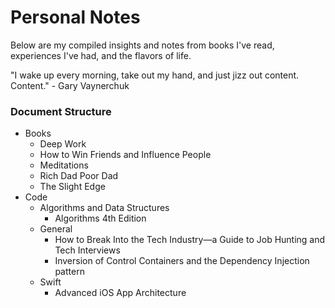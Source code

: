 # Personal Notes

Below are my compiled insights and notes from books I've read, experiences I've had, and the flavors of life.



"I wake up every morning, take out my hand, and just jizz out content. Content." - Gary Vaynerchuk



### Document Structure

- Books
  - Deep Work
  - How to Win Friends and Influence People
  - Meditations
  - Rich Dad Poor Dad
  - The Slight Edge
- Code
  - Algorithms and Data Structures
    - Algorithms 4th Edition
  - General
    - How to Break Into the Tech Industry—a Guide to Job Hunting and Tech Interviews
    - Inversion of Control Containers and the Dependency Injection pattern
  - Swift
    - Advanced iOS App Architecture
